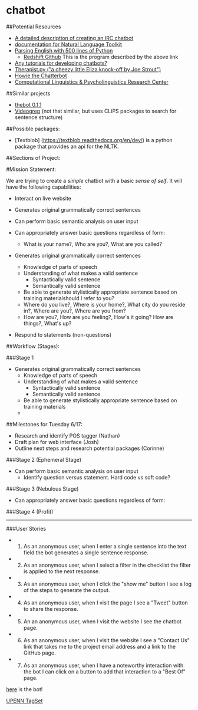 chatbot
=======


##Potential Resources

   * [A detailed description of creating an IRC chatbot](http://eflorenzano.com/blog/2008/11/17/writing-markov-chain-irc-bot-twisted-and-python/)
   * [documentation for Natural Language Toolkit](http://www.nltk.org/)
   * [Parsing English with 500 lines of Python](https://honnibal.wordpress.com/2013/12/18/a-simple-fast-algorithm-for-natural-language-dependency-parsing/)
     * [Redshift Github](https://github.com/syllog1sm/redshift) This is the program described by the above link
   * [Any tutorials for developing chatbots?](http://stackoverflow.com/questions/9706769/any-tutorials-for-developing-chatbots)
   * [Therapist.py ("a cheezy little Eliza knock-off by Joe Strout")](http://www.strout.net/info/coding/python/ai/therapist.py)
   * [Howie the Chatterbot](http://howie.sourceforge.net/)
   * [Computational Linguistics & Psycholinguistics Research Center](http://www.clips.ua.ac.be/)

##Similar projects
* [thebot 0.1.1](https://github.com/svetlyak40wt/thebot)
* [Videogrep](http://lav.io/2014/06/videogrep-automatic-supercuts-with-python/) (not that similar, but uses CLiPS packages to search for sentence structure)

##Possible packages:
   
* [Textblob] (https://textblob.readthedocs.org/en/dev/) is a python package that provides an api for the NLTK. 


##Sections of Project:

#Mission Statement:

We are trying to create a *simple* chatbot with a basic *sense of self*. It will have the following capabilities:

* Interact on live website

* Generates original grammatically correct sentences

* Can perform basic semantic analysis on user input
 
* Can appropriately answer basic questions regardless of form:
  * What is your name?, Who are you?, What are you called?
  
* Generates original grammatically correct sentences
  * Knowledge of parts of speech
  * Understanding of what makes a valid sentence
    * Syntactically valid sentence
    * Semantically valid sentence
  * Be able to generate stylistically appropriate sentence based on training materialshould I refer to you?
  * Where do you live?, Where is your home?, What city do you reside in?, Where are you?, Where are you from?
  * How are you?, How are you feeling?, How's it going? How are things?, What's up?
* Respond to statements (non-questions)


##Workflow (Stages):
 
###Stage 1
* Generates original grammatically correct sentences
  * Knowledge of parts of speech
  * Understanding of what makes a valid sentence
    * Syntactically valid sentence
    * Semantically valid sentence
  * Be able to generate stylistically appropriate sentence based on training materials
  * 

##Milestones for Tuesday 6/17:

* Research and identify POS tagger (Nathan)
* Draft plan for web interface (Josh)
* Outline next steps and research potential packages (Corinne)


###Stage 2 (Ephemeral Stage)
* Can perform basic semantic analysis on user input
  * Identify question versus statement. Hard code vs soft code?

###Stage 3 (Nebulous Stage)
* Can appropriately answer basic questions regardless of form:

###Stage 4 (Profit)


****************

###User Stories

 * 1) As an anonymous user, when I enter a single sentence into the text field the bot generates a single sentence response. 
 * 2) As an anonymous user, when I select a filter in the checklist the filter is applied to the next response. 
 * 3) As an anonymous user, when I click the "show me" button I see a log of the steps to generate the output. 
 * 4) As an anonymous user, when I visit the page I see a "Tweet" button to share the response. 
 * 5) An an anonymous user, when I visit the website I see the chatbot page. 
 * 6) As an anonymous user, when I visit the website I see a "Contact Us" link that takes me to the project email address and a link to the GitHub page. 
 * 7) As an anonymous user, when I have a noteworthy interaction with the bot I can click on a button to add that interaction to a "Best Of" page. 



[here](http://ec2-54-213-221-186.us-west-2.compute.amazonaws.com/) is the bot!

[UPENN TagSet](http://www.americannationalcorpus.org/OANC/penn.html)








